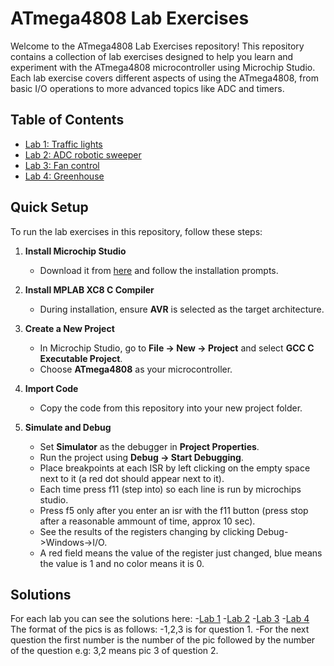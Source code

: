 # ATmega4808 Lab Exercises

Welcome to the ATmega4808 Lab Exercises repository! This repository contains a collection of lab exercises designed to help you learn and experiment with the ATmega4808 microcontroller using Microchip Studio. Each lab exercise covers different aspects of using the ATmega4808, from basic I/O operations to more advanced topics like ADC and timers.

## Table of Contents
  
- [Lab 1: Traffic lights](https://github.com/GrigorisTzortzakis/Atmega4808-lab-excersices/tree/main/Lab%201/Traffic%20lights)
- [Lab 2: ADC robotic sweeper](https://github.com/GrigorisTzortzakis/Atmega4808-lab-excersices/tree/main/Lab%202/Adc%20robotic%20sweeper)
- [Lab 3: Fan control](https://github.com/GrigorisTzortzakis/Atmega4808-lab-excersices/tree/main/Lab%203/Fan%20control)
- [Lab 4: Greenhouse](https://github.com/GrigorisTzortzakis/Atmega4808-lab-excersices/tree/main/Lab%204/Green%20house)

## Quick Setup

To run the lab exercises in this repository, follow these steps:

1. **Install Microchip Studio**  
   - Download it from [here](https://www.microchip.com/mplab/microchip-studio) and follow the installation prompts.

2. **Install MPLAB XC8 C Compiler**  
   - During installation, ensure **AVR** is selected as the target architecture.

3. **Create a New Project**  
   - In Microchip Studio, go to **File → New → Project** and select **GCC C Executable Project**.
   - Choose **ATmega4808** as your microcontroller.

4. **Import Code**  
   - Copy the code from this repository into your new project folder.

5. **Simulate and Debug**  
   - Set **Simulator** as the debugger in **Project Properties**.
   - Run the project using **Debug → Start Debugging**.
   - Place breakpoints at each ISR by left clicking on the empty space next to it (a red dot should appear next to it).
   - Each time press f11 (step into) so each line is run by microchips studio.
   - Press f5 only after you enter an isr with the f11 button (press stop after a reasonable ammount of time, approx 10 sec).
   - See the results of the registers changing by clicking Debug->Windows->I/O.
   - A red field means the value of the register just changed, blue means the value is 1 and no color means it is 0.
  
## Solutions
For each lab you can see the solutions here:
-[Lab 1](https://github.com/GrigorisTzortzakis/Atmega4808-lab-excersices/tree/main/Lab%201/Traffic%20lights/Solutions)
-[Lab 2](https://github.com/GrigorisTzortzakis/Atmega4808-lab-excersices/tree/main/Lab%202/Adc%20robotic%20sweeper/Solutions)
-[Lab 3](https://github.com/GrigorisTzortzakis/Atmega4808-lab-excersices/tree/main/Lab%203/Fan%20control/Solutions)
-[Lab 4](https://github.com/GrigorisTzortzakis/Atmega4808-lab-excersices/tree/main/Lab%204/Green%20house/Solutions)
The format of the pics is as follows:
-1,2,3 is for question 1.
-For the next question the first number is the number of the pic followed by the number of the question e.g: 3,2 means pic 3 of question 2.
